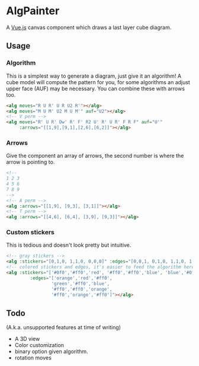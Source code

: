 # AlgPainter

A [Vue.js](https://vuejs.org/) canvas component which draws a last layer cube diagram.

## Usage

### Algorithm
This is a simplest way to generate a diagram, just give it an algorithm! A cube model will compute the pattern for you, for some algorithms an adjust upper face (AUF) may be necessary. You can combine these with arrows too.

```html
<alg moves="R U R' U R U2 R'"></alg>
<alg moves="M U M' U2 M U M'" auf="U2"></alg>
<!-- V perm -->
<alg moves="R' U R' Dw' R' F' R2 U' R' U R' F R F" auf="U'"
     :arrows="[[1,9],[9,1],[2,6],[6,2]]"></alg>
```

### Arrows
Give the component an array of arrows, the second number is where the arrow is pointing to.

```html
<!--
1 2 3
4 5 6
7 8 9
-->
<!-- A perm -->
<alg :arrows="[[1,9], [9,3], [3,1]]"></alg>
<!-- T perm -->
<alg :arrows="[[4,6], [6,4], [3,9], [9,3]]"></alg>
```

### Custom stickers
This is tedious and doesn't look pretty but intuitive.
```html
<!-- gray stickers -->
<alg :stickers="[0,1,0, 1,1,0, 0,0,0]" :edges="[0,0,1, 0,1,0, 1,1,0, 1,0,1]"></alg>
<!-- colored stickers and edges, it's easier to feed the algorithm here. -->
<alg :stickers="['#0f0','#ff0','red', '#ff0','#ff0','blue', 'blue','#0f0','red']"
         :edges="['orange','red','#ff0',
                 'green','#ff0','blue',
                 '#ff0','#ff0','orange',
                 '#ff0','orange','#ff0']"></alg>
```

## Todo
(A.k.a. unsupported features at time of writing)

- A 3D view
- Color customization
- binary option given algorithm.
- rotation moves